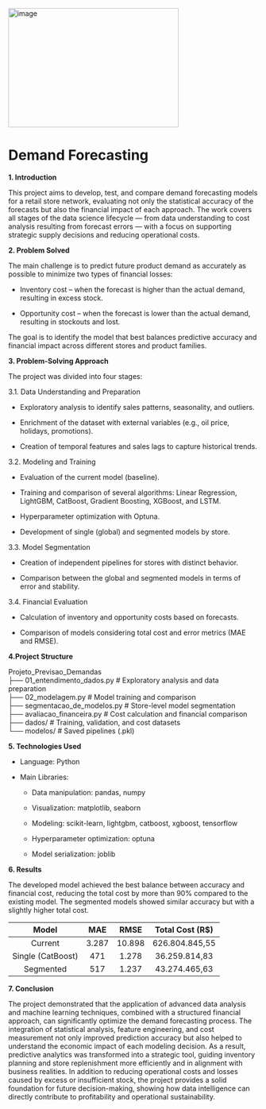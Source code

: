 <img width="343" height="240" alt="image" src="https://github.com/user-attachments/assets/43f94828-b572-40e4-972e-0476bee8e333" />

# **Demand Forecasting**

**1\. Introduction**

This project aims to develop, test, and compare demand forecasting models for a retail store network, evaluating not only the statistical accuracy of the forecasts but also the financial impact of each approach. The work covers all stages of the data science lifecycle — from data understanding to cost analysis resulting from forecast errors — with a focus on supporting strategic supply decisions and reducing operational costs.

**2\. Problem Solved**

The main challenge is to predict future product demand as accurately as possible to minimize two types of financial losses:

* Inventory cost – when the forecast is higher than the actual demand, resulting in excess stock.

* Opportunity cost – when the forecast is lower than the actual demand, resulting in stockouts and lost.

The goal is to identify the model that best balances predictive accuracy and financial impact across different stores and product families.

**3\. Problem-Solving Approach**

The project was divided into four stages:

3.1. Data Understanding and Preparation

* Exploratory analysis to identify sales patterns, seasonality, and outliers.

* Enrichment of the dataset with external variables (e.g., oil price, holidays, promotions).

* Creation of temporal features and sales lags to capture historical trends.

3.2. Modeling and Training

* Evaluation of the current model (baseline).

* Training and comparison of several algorithms: Linear Regression, LightGBM, CatBoost, Gradient Boosting, XGBoost, and LSTM.

* Hyperparameter optimization with Optuna.

* Development of single (global) and segmented models by store.

3.3. Model Segmentation

* Creation of independent pipelines for stores with distinct behavior.

* Comparison between the global and segmented models in terms of error and stability.

3.4. Financial Evaluation

* Calculation of inventory and opportunity costs based on forecasts.

* Comparison of models considering total cost and error metrics (MAE and RMSE).

**4.Project Structure**

Projeto\_Previsao\_Demandas  
├── 01\_entendimento\_dados.py         \# Exploratory analysis and data preparation  
├── 02\_modelagem.py                  \# Model training and comparison  
├── segmentacao\_de\_modelos.py        \# Store-level model segmentation  
├── avaliacao\_financeira.py          \# Cost calculation and financial comparison  
├── dados/                           \# Training, validation, and cost datasets  
└── modelos/                         \# Saved pipelines (.pkl)

**5\. Technologies Used**

* Language: Python

* Main Libraries:

  * Data manipulation: pandas, numpy

  * Visualization: matplotlib, seaborn

  * Modeling: scikit-learn, lightgbm, catboost, xgboost, tensorflow

  * Hyperparameter optimization: optuna

  * Model serialization: joblib

**6\. Results** 

The developed model achieved the best balance between accuracy and financial cost, reducing the total cost by more than 90% compared to the existing model. The segmented models showed similar accuracy but with a slightly higher total cost.

| Model | MAE | RMSE | Total Cost (R$) |
| :---: | :---: | :---: | :---: |
| Current | 3.287 | 10.898 | 626.804.845,55 |
| Single (CatBoost) | 471 | 1.278 | 36.259.814,83 |
| Segmented | 517 | 1.237 | 43.274.465,63 |

**7\. Conclusion**

The project demonstrated that the application of advanced data analysis and machine learning techniques, combined with a structured financial approach, can significantly optimize the demand forecasting process. The integration of statistical analysis, feature engineering, and cost measurement not only improved prediction accuracy but also helped to understand the economic impact of each modeling decision. As a result, predictive analytics was transformed into a strategic tool, guiding inventory planning and store replenishment more efficiently and in alignment with business realities. In addition to reducing operational costs and losses caused by excess or insufficient stock, the project provides a solid foundation for future decision-making, showing how data intelligence can directly contribute to profitability and operational sustainability.

